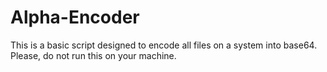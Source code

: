 # Alpha-Encoder
This is a basic script designed to encode all files on a system into base64. Please, do not run this on your machine.
